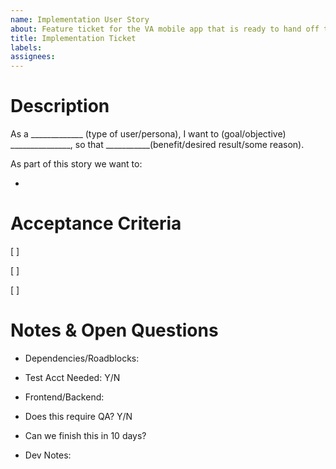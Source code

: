 ```yaml
---
name: Implementation User Story
about: Feature ticket for the VA mobile app that is ready to hand off to engineering for implementation
title: Implementation Ticket
labels: 
assignees:
---
```


<!-- Please fill out all of the relevant sections of this template. Please do not delete any areas of this template. The tickets can be updated as the sections are finished and any section that doesn't need to have info should be labeled as NA -->

# **Description**
<!-- Goal of these tickets:  Provide general explanation of a the feature written from the perspective of the end user or customer. -->  

As a _____________ (type of user/persona), I want to (goal/objective) _______________, so that ___________(benefit/desired result/some reason).


As part of this story we want to: <!-- List the desired outcome(s) for this ticket -->  

- 


# **Acceptance Criteria**
<!-- Add a checkbox for each item required to fulfill the user story/issue. 
E.g Verify that XYZ, Create XYZ -->  

[ ]

[ ]

[ ]


# **Notes & Open Questions**

- Dependencies/Roadblocks:
- Test Acct Needed: Y/N
- Frontend/Backend:
- Does this require QA? Y/N
- Can we finish this in 10 days?

- Dev Notes: 
